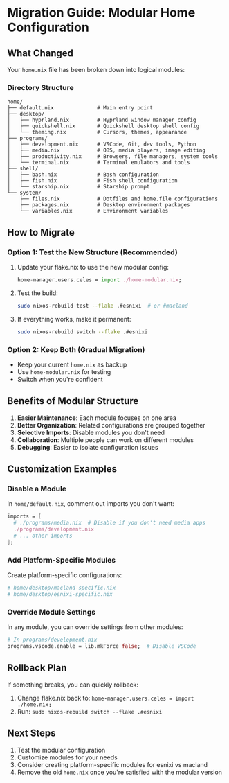 # Migration Guide: Modular Home Configuration

## What Changed

Your `home.nix` file has been broken down into logical modules:

### Directory Structure
```
home/
├── default.nix              # Main entry point
├── desktop/
│   ├── hyprland.nix         # Hyprland window manager config
│   ├── quickshell.nix       # Quickshell desktop shell config  
│   └── theming.nix          # Cursors, themes, appearance
├── programs/
│   ├── development.nix      # VSCode, Git, dev tools, Python
│   ├── media.nix            # OBS, media players, image editing
│   ├── productivity.nix     # Browsers, file managers, system tools
│   └── terminal.nix         # Terminal emulators and tools
├── shell/
│   ├── bash.nix             # Bash configuration
│   ├── fish.nix             # Fish shell configuration
│   └── starship.nix         # Starship prompt
└── system/
    ├── files.nix            # Dotfiles and home.file configurations
    ├── packages.nix         # Desktop environment packages
    └── variables.nix        # Environment variables
```

## How to Migrate

### Option 1: Test the New Structure (Recommended)
1. Update your flake.nix to use the new modular config:
   ```nix
   home-manager.users.celes = import ./home-modular.nix;
   ```

2. Test the build:
   ```bash
   sudo nixos-rebuild test --flake .#esnixi  # or #macland
   ```

3. If everything works, make it permanent:
   ```bash
   sudo nixos-rebuild switch --flake .#esnixi
   ```

### Option 2: Keep Both (Gradual Migration)
- Keep your current `home.nix` as backup
- Use `home-modular.nix` for testing
- Switch when you're confident

## Benefits of Modular Structure

1. **Easier Maintenance**: Each module focuses on one area
2. **Better Organization**: Related configurations are grouped together
3. **Selective Imports**: Disable modules you don't need
4. **Collaboration**: Multiple people can work on different modules
5. **Debugging**: Easier to isolate configuration issues

## Customization Examples

### Disable a Module
In `home/default.nix`, comment out imports you don't want:
```nix
imports = [
  # ./programs/media.nix  # Disable if you don't need media apps
  ./programs/development.nix
  # ... other imports
];
```

### Add Platform-Specific Modules
Create platform-specific configurations:
```nix
# home/desktop/macland-specific.nix
# home/desktop/esnixi-specific.nix
```

### Override Module Settings
In any module, you can override settings from other modules:
```nix
# In programs/development.nix
programs.vscode.enable = lib.mkForce false;  # Disable VSCode
```

## Rollback Plan

If something breaks, you can quickly rollback:
1. Change flake.nix back to: `home-manager.users.celes = import ./home.nix;`
2. Run: `sudo nixos-rebuild switch --flake .#esnixi`

## Next Steps

1. Test the modular configuration
2. Customize modules for your needs
3. Consider creating platform-specific modules for esnixi vs macland
4. Remove the old `home.nix` once you're satisfied with the modular version

